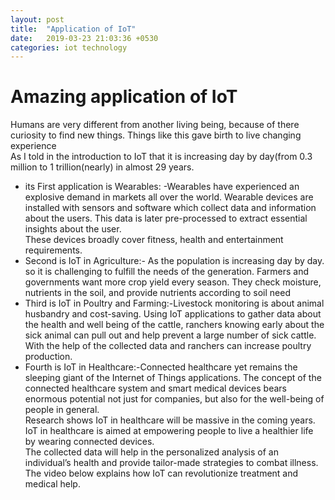 ```yaml
---
layout: post
title:  "Application of IoT"
date:   2019-03-23 21:03:36 +0530
categories: iot technology
---
```

# Amazing application of IoT<br>
Humans are very different from another living being, because of there curiosity to find new things. Things like this gave birth to live changing experience<br>
As I told in the introduction to IoT that it is increasing day by day(from 0.3 million to 1 trillion(nearly) in almost 29 years.<br>
* its First application is Wearables: -Wearables have experienced an explosive demand in markets all over the world. Wearable devices are installed with sensors and software which collect data and information about the users. This data is later pre-processed to extract essential insights about the user.<br>
These devices broadly cover fitness, health and entertainment requirements.<br>
* Second is IoT in Agriculture:- As the population is increasing day by day. so it is challenging to fulfill the needs of the generation. Farmers and governments want more crop yield every season. They check moisture, nutrients in the soil, and provide nutrients according to soil need<br>
* Third is IoT in Poultry and Farming:-Livestock monitoring is about animal husbandry and cost-saving. Using IoT applications to gather data about the health and well being of the cattle, ranchers knowing early about the sick animal can pull out and help prevent a large number of sick cattle. With the help of the collected data and ranchers can increase poultry production.<br>
* Fourth is IoT in Healthcare:-Connected healthcare yet remains the sleeping giant of the Internet of Things applications. The concept of the connected healthcare system and smart medical devices bears enormous potential not just for companies, but also for the well-being of people in general.<br>
Research shows IoT in healthcare will be massive in the coming years. IoT in healthcare is aimed at empowering people to live a healthier life by wearing connected devices.<br>
The collected data will help in the personalized analysis of an individual’s health and provide tailor-made strategies to combat illness. The video below explains how IoT can revolutionize treatment and medical help.<br>

